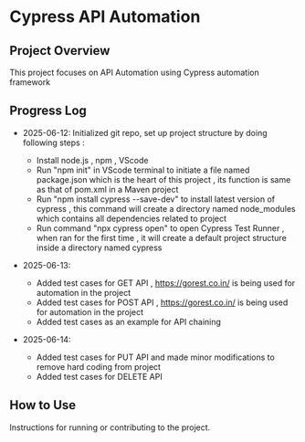 # Cypress API Automation

## Project Overview
This project focuses on API Automation using Cypress automation framework

## Progress Log
- 2025-06-12: Initialized git repo, set up project structure by doing following steps : 
    - Install node.js , npm , VScode
    - Run "npm init" in VScode terminal to initiate a file named package.json which is the heart of this project , its function is same as that of pom.xml in a Maven project
    - Run "npm install cypress --save-dev" to install latest version of cypress , this command will create a directory named node_modules which contains all dependencies related to project
    - Run command "npx cypress open" to open Cypress Test Runner , when ran for the first time , it will create a default project structure inside a directory named cypress

- 2025-06-13: 
    - Added test cases for GET API , https://gorest.co.in/ is being used for automation in the project
    - Added test cases for POST API , https://gorest.co.in/ is being used for automation in the project
    - Added test cases as an example for API chaining
    
- 2025-06-14: 
    - Added test cases for PUT API and made minor modifications to remove hard coding from project
    - Added test cases for DELETE API

## How to Use
Instructions for running or contributing to the project.